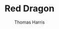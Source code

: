 ---
layout: book-review
title: Red Dragon
author: "Thomas Harris"
cover: assets/img/book_covers/red_dragon.jpg
finished: 2021-06-21
rating: 4
goodreads_url: "https://www.goodreads.com/review/show/4028085212"
review: >
  Good book. Expected to see a bit more of Hannibal than what was shown in the book, but I guess it adds up to the mystery surrounding him.
---